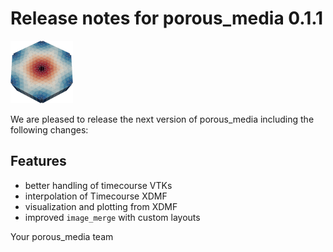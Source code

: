 # Release notes for porous_media 0.1.1
![porous_media](https://github.com/matthiaskoenig/porous_media/raw/main/docs/images/favicon/porous_media-100x100-300dpi.png)

We are pleased to release the next version of porous_media including the 
following changes:

## Features
- better handling of timecourse VTKs
- interpolation of Timecourse XDMF
- visualization and plotting from XDMF
- improved `image_merge` with custom layouts

Your porous_media team

